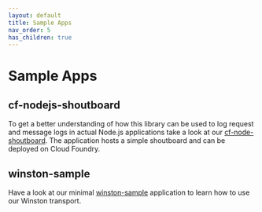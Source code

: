 ```yaml
---
layout: default
title: Sample Apps
nav_order: 5
has_children: true
---
```


# Sample Apps

## cf-nodejs-shoutboard

To get a better understanding of how this library can be used to log request and message logs in actual Node.js applications take a look at our [cf-node-shoutboard](https://github.com/SAP/cf-nodejs-logging-support/tree/master/sample/cf-nodejs-shoutboard). 
The application hosts a simple shoutboard and can be deployed on Cloud Foundry. 

## winston-sample

Have a look at our minimal [winston-sample](https://github.com/SAP/cf-nodejs-logging-support/tree/master/sample/winston-sample) application to learn how to use our Winston transport.
